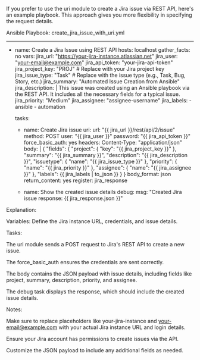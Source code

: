 If you prefer to use the uri module to create a Jira issue via REST API, here's an example playbook. This approach gives you more flexibility in specifying the request details.

Ansible Playbook: create_jira_issue_with_uri.yml

---
- name: Create a Jira Issue using REST API
  hosts: localhost
  gather_facts: no
  vars:
    jira_url: "https://your-jira-instance.atlassian.net"
    jira_user: "your-email@example.com"
    jira_api_token: "your-jira-api-token"
    jira_project_key: "PROJ"  # Replace with your Jira project key
    jira_issue_type: "Task"   # Replace with the issue type (e.g., Task, Bug, Story, etc.)
    jira_summary: "Automated Issue Creation from Ansible"
    jira_description: |
      This issue was created using an Ansible playbook via the REST API. 
      It includes all the necessary fields for a typical issue.
    jira_priority: "Medium"
    jira_assignee: "assignee-username"
    jira_labels:
      - ansible
      - automation

  tasks:
    - name: Create Jira issue
      uri:
        url: "{{ jira_url }}/rest/api/2/issue"
        method: POST
        user: "{{ jira_user }}"
        password: "{{ jira_api_token }}"
        force_basic_auth: yes
        headers:
          Content-Type: "application/json"
        body: |
          {
            "fields": {
              "project": {
                "key": "{{ jira_project_key }}"
              },
              "summary": "{{ jira_summary }}",
              "description": "{{ jira_description }}",
              "issuetype": {
                "name": "{{ jira_issue_type }}"
              },
              "priority": {
                "name": "{{ jira_priority }}"
              },
              "assignee": {
                "name": "{{ jira_assignee }}"
              },
              "labels": {{ jira_labels | to_json }}
            }
          }
        body_format: json
        return_content: yes
      register: jira_response

    - name: Show the created issue details
      debug:
        msg: "Created Jira issue response: {{ jira_response.json }}"

Explanation:

Variables: Define the Jira instance URL, credentials, and issue details.

Tasks:

The uri module sends a POST request to Jira's REST API to create a new issue.

The force_basic_auth ensures the credentials are sent correctly.

The body contains the JSON payload with issue details, including fields like project, summary, description, priority, and assignee.

The debug task displays the response, which should include the created issue details.



Notes:

Make sure to replace placeholders like your-jira-instance and your-email@example.com with your actual Jira instance URL and login details.

Ensure your Jira account has permissions to create issues via the API.

Customize the JSON payload to include any additional fields as needed.

